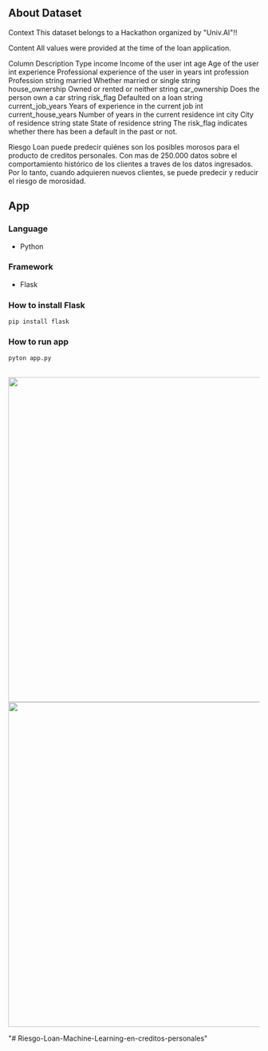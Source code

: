 ## About Dataset
Context
This dataset belongs to a Hackathon organized by "Univ.AI"!!

Content
All values were provided at the time of the loan application.

Column	Description	Type
income	Income of the user	int
age	Age of the user	int
experience	Professional experience of the user in years	int
profession	Profession	string
married	Whether married or single	string
house_ownership	Owned or rented or neither	string
car_ownership	Does the person own a car	string
risk_flag	Defaulted on a loan	string
current_job_years	Years of experience in the current job	int
current_house_years	Number of years in the current residence	int
city	City of residence	string
state	State of residence	string
The risk_flag indicates whether there has been a default in the past or not.
</pre>

Riesgo Loan puede predecir quiénes son los posibles morosos para el producto de creditos personales. Con mas de 250.000 datos sobre el comportamiento histórico de los clientes a traves de los datos ingresados. Por lo tanto, cuando adquieren nuevos clientes, se puede predecir y reducir el riesgo de morosidad.

## App
### Language 
* Python
### Framework
* Flask
### How to install Flask
`pip install flask`
### How to run app
`pyton app.py`



<br>
<img src="https://user-images.githubusercontent.com/85934122/173180065-065b1fec-8dd9-4dac-8524-b8198929c70a.png" width="650">
<img src="https://user-images.githubusercontent.com/85934122/173180078-8e364165-7acd-4ea2-a8ba-8f2d5ff1606c.png" width="650">

<br> 



"# Riesgo-Loan-Machine-Learning-en-creditos-personales" 
